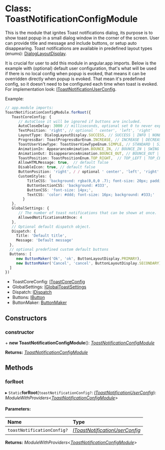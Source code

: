 # Class: ToastNotificationConfigModule

This is the module that ignites Toast notifications dialog, its purpose is to show toast popup in a
small dialog window in the corner of the screen. User can provide title and message and include buttons, or setup auto disappearing.
Toast notifications are available in predefined layout types (enums): [DialogLayoutDisplay](#/documentation/Enum:%20DialogLayoutDisplay).

It is crucial for user to add this module in angular.app imports.
Below is the example with (optional) default user configuration, that's what will be used if there is no
local config when popup is evoked, that means it can be overridden directly when popup is evoked.
That mean it's predefined config, so it doesn't need to be configured each time when toast is evoked.
For implementation look: [IToastNotificationUserConfig](#/documentation/Interface:%20IToastNotificationUserConfig).

Example:
```typescript
// app.module imports:
ToastNotificationConfigModule.forRoot({
   ToastCoreConfig: {
      // AutoClose it will be ignored if buttons are included.
      AutoCloseDelay: 3000 // milliseconds, optional set 0 to never expires
      TextPosition: 'right', // optional ' center', 'left', 'right'
      LayoutType: DialogLayoutDisplay.SUCCESS, // SUCCESS | INFO | NONE | DANGER | WARNING
      ProgressBar: ToastProgressBarEnum.INCREASE, // INCREASE | DECREASE | NONE
      ToastUserViewType: ToastUserViewTypeEnum.SIMPLE, // STANDARD | SIMPLE
      AnimationIn: AppearanceAnimation.BOUNCE_IN, // BOUNCE_IN | SWING | ZOOM_IN | ZOOM_IN_ROTATE | ELASTIC | JELLO | FADE_IN | SLIDE_IN_UP | SLIDE_IN_DOWN | SLIDE_IN_LEFT | SLIDE_IN_RIGHT | NONE
      AnimationOut: DisappearanceAnimation.BOUNCE_OUT, // BOUNCE_OUT | ZOOM_OUT | ZOOM_OUT_WIND | ZOOM_OUT_ROTATE | FLIP_OUT | SLIDE_OUT_UP | SLIDE_OUT_DOWN | SLIDE_OUT_LEFT | SLIDE_OUT_RIGHT | NONE
      ToastPosition: ToastPositionEnum.TOP_RIGHT,  // TOP_LEFT | TOP_CENTER | TOP_RIGHT | TOP_FULL_WIDTH | BOTTOM_LEFT | BOTTOM_CENTER | BOTTOM_RIGHT | BOTTOM_FULL_WIDTH
      AllowHTMLMessage: true,  // default false
      DisableIcon: true, // default false
      ButtonPosition: 'right', / / optional ' center', 'left', 'right'
      CustomStyles: {
          TitleCSS: 'background: rgba(0,0,0 .7); font-size: 20px; padding: 20px',
          ButtonSectionCSS: 'background: #333',
          ButtonCSS: 'font-size: 14px;',
          TextCSS: 'color: #ddd; font-size: 16px; background: #333;'
        }
   },
   GlobalSettings: {
      // The number of toast notifications that can be shown at once.
      AllowedNotificationsAtOnce: 4
   },
   // Optional default dispatch object.
   Dispatch: {
     Title: 'Default title',
     Message: 'Default message'
  },
  // optional predefined custom default buttons
  Buttons: [
     new ButtonMaker('Ok', 'ok', ButtonLayoutDisplay.PRIMARY),
     new ButtonMaker('Cancel', 'cancel', ButtonLayoutDisplay.SECONDARY)
  ]
})
```
* ToastCoreConfig: [IToastCoreConfig](#/documentation/Interface:%20IToastCoreConfig)
* GlobalSettings: [IGlobalToastSettings](#/documentation/Interface:%20IGlobalToastSettings)
* Dispatch: [IDispatch](#/documentation/Interface:%20IDispatch)
* Buttons: [IButton](#/documentation/Interface:%20IButton)
* ButtonMaker: [ButtonMaker](#/documentation/Class:%20ButtonMaker)

## Constructors

### constructor

\+ **new ToastNotificationConfigModule**(): [*ToastNotificationConfigModule*](#/documentation/Class:%20ToastNotificationConfigModule)

**Returns:** [*ToastNotificationConfigModule*](#/documentation/Class:%20ToastNotificationConfigModule)

## Methods

### forRoot

▸ `Static`**forRoot**(`toastNotificationConfig?`: [*IToastNotificationUserConfig*](#/documentation/Interface:%20IToastNotificationUserConfig)): *ModuleWithProviders*<[*ToastNotificationConfigModule*](#/documentation/Class:%20ToastNotificationConfigModule)\>

#### Parameters:

| Name | Type |
| :------ | :------ |
| `toastNotificationConfig?` | [*IToastNotificationUserConfig*](#/documentation/Interface:%20IToastNotificationUserConfig) |

**Returns:** *ModuleWithProviders*<[*ToastNotificationConfigModule*](#/documentation/Class:%20ToastNotificationConfigModule)\>
